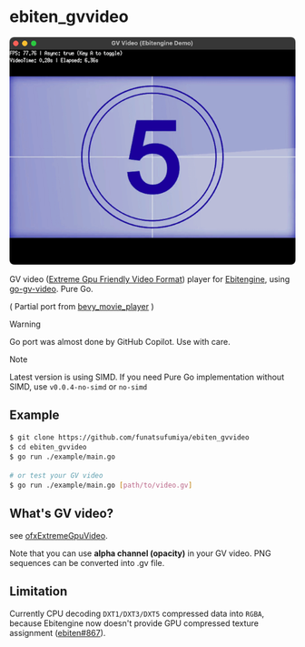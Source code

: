 # ebiten_gvvideo

![screenshot](docs/screenshot.png)

GV video ([Extreme Gpu Friendly Video Format](https://github.com/Ushio/ofxExtremeGpuVideo)) player for [Ebitengine](https://ebitengine.org/), using [go-gv-video](https://github.com/funatsufumiya/go-gv-video). Pure Go.

( Partial port from [bevy_movie_player](https://github.com/funatsufumiya/bevy_movie_player) )

> [!WARNING]
> Go port was almost done by GitHub Copilot. Use with care.

> [!NOTE]
> Latest version is using SIMD. If you need Pure Go implementation without SIMD, use `v0.0.4-no-simd` or `no-simd`

## Example

```bash
$ git clone https://github.com/funatsufumiya/ebiten_gvvideo
$ cd ebiten_gvvideo
$ go run ./example/main.go

# or test your GV video
$ go run ./example/main.go [path/to/video.gv]
```

## What's GV video?

see [ofxExtremeGpuVideo](https://github.com/Ushio/ofxExtremeGpuVideo).

Note that you can use **alpha channel (opacity)** in your GV video. PNG sequences can be converted into .gv file.

## Limitation

Currently CPU decoding `DXT1/DXT3/DXT5` compressed data into `RGBA`, because Ebitengine now doesn't provide GPU compressed texture assignment ([ebiten#867](https://github.com/hajimehoshi/ebiten/issues/867)).
